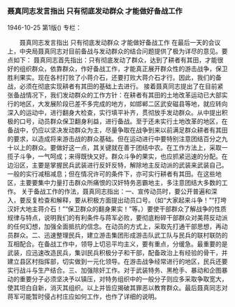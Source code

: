 ### 聂真同志发言指出  只有彻底发动群众  才能做好备战工作

1946-10-25
第1版()
专栏：

　　聂真同志发言指出
    只有彻底发动群众
    才能做好备战工作
    在最后一天的会议上，中央局聂真同志对目前备战与发动群众的结合问题提供了极为详尽的意见。要点如下：
    聂真同志首先指出：只有彻底发动了群众，达到了耕者有其田，才能很好的组织群众，依靠群众，作好备战工作，才能真正展开群众性的游击战争，保卫胜利果实。现在各村打败了小蒋介石，还要打败大蒋介石才行。因此，我们的备战，必须在彻底实现耕者有其田的基础上去进行。
    接着聂真同志提出了在目前紧张备战情况下，我们发动群众的工作方针：在耕者有其田的土地改革运动已大部实行的地区，大发展阶段已差不多完成的地方，如邯郸二区武安磁县等地，就应转向深入的运动中，进行翻身大检查，实行填平补齐，贯彻放手发动群众。从中提出积极的口号，动员群众保卫翻身利益，进行备战。至于还未实行土地改革的地区，在备战中，仍应以坚决发动群众为主，尽量争取在战争到来以前满足群众耕者有其田的要求，以造成将来游击战的群众基础。但在运动进行中要特别注意团结百分之九十以上的群众。要做好这一点，其关键就在善于团结中农。在工作方法上，采取一揽子斗争，一气呵成；来得既快又好。群众斗争的果实，也应抓紧迅速的分配。在边沿区，主要是掌握民兵武装进行反奸反特，解除地主反动派的武装来武装自己。一般的实行减租减息；但在情况许可的条件下，亦可实行耕者有其田。在这些地区，主要要集中力量打击群众所痛恨的汉奸特务恶霸地主，多注意团结大多数的工作。
    关于备战工作的作法，聂真同志指出：一、宣传动员时，要公开普遍和深入，要反复检查和解释，要从积极方面提出动员口号。（如“大家起来斗争！”“打垮汉奸大地主蒋介石！”“保卫群众的翻身果实！”等。）要使干部群众了解战争的性质规律与特点，说明我们的有利条件与蒋军必败，要彻底粉碎干部群众对美蒋反动派的任何幻想，加强全面抵抗的信念。在动员的方式上，采取先打通干部思想，再动员群众。二、迅速整理民兵，建立游击集团形成游击队武工队与民兵的联村联防的互相配合。在备战工作中，领导上切忌平均主义，要有重点，分缓急。最重要的是武装，应迅速改造民兵，集训民兵积极分子和干部，配备政治上有经验的骨干，并建立县区村指挥部，切实做到一元化领导。在游击战争经常进行的地区，民兵还要实行战斗与生产结合。三、加强除奸工作。对于武装特务、黑枪手、暴动和企图暴动的重要分子必须坚决予以镇压，对特务组织中的一般分子则应多采取争取宽大，使其坦白自新，消灭其组织。以上并皆应揭破其罪恶以教育群众。最后聂真同志对蒋军可能暂时侵占村庄应如何工作，也作了详细的说明。
